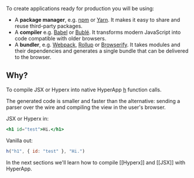 To create applications ready for production you will be using:

[Browserify]: http://browserify.org/
[Rollup]: http://rollupjs.org/
[Webpack]: https://webpack.js.org/
[Babel]: http://babeljs.io/
[Bublé]: https://buble.surge.sh/guide/
[npm]: https://www.npmjs.com/
[Yarn]: https://yarnpkg.com

* A **package manager**, e.g. [npm] or [Yarn]. It makes it easy to share and reuse third-party packages.
* A **compiler** e.g. [Babel] or [Bublé]. It transforms modern JavaScript into code compatible with older browsers.
* A **bundler**, e.g. [Webpack], [Rollup] or [Browserify]. It takes modules and their dependencies and generates a single bundle that can be delivered to the browser.

## Why?

To compile JSX or Hyperx into native HyperApp [h](/hyperapp/hyperapp/wiki/API#h) function calls.

The generated code is smaller and faster than the alternative: sending a parser over the wire and compiling the view in the user's browser. 

JSX or Hyperx in:

```jsx
<h1 id="test">Hi.</h1>
```

Vanilla out:
```jsx
h("h1", { id: "test" }, "Hi.")
```

In the next sections we'll learn how to compile [[Hyperx]] and [[JSX]] with HyperApp.
